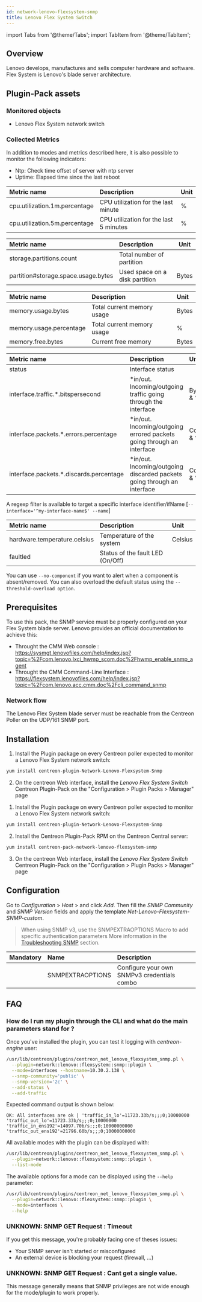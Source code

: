 ```yaml
---
id: network-lenovo-flexsystem-snmp
title: Lenovo Flex System Switch 
---
```

import Tabs from '@theme/Tabs';
import TabItem from '@theme/TabItem';


## Overview

Lenovo develops, manufactures and sells computer hardware and software. Flex
System is Lenovo's blade server architecture.

## Plugin-Pack assets

### Monitored objects

* Lenovo Flex System network switch

### Collected Metrics

In addition to modes and metrics described here, it is also possible to monitor 
the following indicators:

* Ntp: Check time offset of server with ntp server
* Uptime: Elapsed time since the last reboot

<Tabs groupId="sync">
<TabItem value="Cpu" label="Cpu">

| Metric name                    | Description                              | Unit   |
| :----------------------------- | :--------------------------------------- | :------|
| cpu.utilization.1m.percentage  | CPU utilization for the last minute      | %      |
| cpu.utilization.5m.percentage  | CPU utilization for the last 5 minutes   | %      |

</TabItem>
<TabItem value="Storage" label="Storage">

| Metric name                         | Description                    | Unit   |
| :---------------------------------- | :----------------------------- |------- |
| storage.partitions.count            | Total number of partition      |        |
| partition#storage.space.usage.bytes | Used space on a disk partition | Bytes  |

</TabItem>
<TabItem value="Memory-Usage" label="Memory-Usage">

| Metric name             | Description                 | Unit   |
| :---------------------- | :---------------------------| :----- |
| memory.usage.bytes      | Total current memory usage  | Bytes  |
| memory.usage.percentage | Total current memory usage  |  %     |
| memory.free.bytes       | Current free memory         | Bytes  |

</TabItem>
<TabItem value="Traffic" label="Traffic">

| Metric name                              | Description                                                               | Unit        |
| :--------------------------------------- | :------------------------------------------------------------------------ | :---------- |
| status                                   | Interface status                                                          |             |
| interface.traffic.\*.bitspersecond       | \*in/out. Incoming/outgoing traffic going through the interface           | Bytes/s & % |
| interface.packets.\*.errors.percentage   | \*in/out. Incoming/outgoing errored packets going through an interface    | Count & %   |
| interface.packets.\*.discards.percentage | \*in/out. Incoming/outgoing discarded packets going through an interface  | Count & %   |

A regexp filter is available to target a specific interface identifier/ifName [```--interface='^my-interface-name$' --name```] 

</TabItem>
<TabItem value="Environment" label="Environment">

| Metric name                   | Description                      | Unit     |               
| :---------------------------- | :------------------------------- | :--------|
| hardware.temperature.celsius  | Temperature of the system        | Celsius  |
| faultled                      | Status of the fault LED (On/Off) |          |

You can use ```--no-component``` if you want to alert when a component is 
absent/removed. You can also overload the default status using the 
```--threshold-overload option```. 

</TabItem>
</Tabs>

## Prerequisites

To use this pack, the SNMP service must be properly configured on your 
Flex System blade server. Lenovo provides an official documentation
to achieve this: 
* Throught the CMM Web console : https://sysmgt.lenovofiles.com/help/index.jsp?topic=%2Fcom.lenovo.lxci_hwmp_scom.doc%2Fhwmp_enable_snmp_agent
* Throught the CMM Command-Line Interface : https://flexsystem.lenovofiles.com/help/index.jsp?topic=%2Fcom.lenovo.acc.cmm.doc%2Fcli_command_snmp

### Network flow

The Lenovo Flex System blade server must be reachable from the Centreon Poller
on the UDP/161 SNMP port.

## Installation

<Tabs groupId="sync">
<TabItem value="Online License" label="Online License">

1. Install the Plugin package on every Centreon poller expected to monitor a Lenovo Flex System network switch:

```bash
yum install centreon-plugin-Network-Lenovo-Flexsystem-Snmp
```

2. On the centreon Web interface, install the *Lenovo Flex System Switch* Centreon Plugin-Pack on the "Configuration > Plugin Packs > Manager" page

</TabItem>
<TabItem value="Offline License" label="Offline License">

1. Install the Plugin package on every Centreon poller expected to monitor a Lenovo Flex System network switch:

```bash
yum install centreon-plugin-Network-Lenovo-Flexsystem-Snmp
```

2. Install the Centreon Plugin-Pack RPM on the Centreon Central server:

```bash
yum install centreon-pack-network-lenovo-flexsystem-snmp
```

3. On the centreon Web interface, install the *Lenovo Flex System Switch* Centreon Plugin-Pack on the "Configuration > Plugin Packs > Manager" page

</TabItem>
</Tabs>

## Configuration

Go to *Configuration* > *Host* > and click *Add*. Then fill the *SNMP Community*
and *SNMP Version* fields and apply the template 
*Net-Lenovo-Flexsystem-SNMP-custom*.

> When using SNMP v3, use the SNMPEXTRAOPTIONS Macro to add specific authentication parameters 
> More information in the [Troubleshooting SNMP](../../getting-started/how-to-guides/troubleshooting-plugins/#snmpv3-options-mapping) section.

| Mandatory   | Name             | Description                                    |
| :---------- | :--------------- | :--------------------------------------------- |
|             | SNMPEXTRAOPTIONS | Configure your own SNMPv3 credentials combo    |

## FAQ

### How do I run my plugin through the CLI and what do the main parameters stand for ?

Once you've installed the plugin, you can test it logging with *centreon-engine*
user:
 
```bash
/usr/lib/centreon/plugins/centreon_net_lenovo_flexsystem_snmp.pl \
  --plugin=network::lenovo::flexsystem::snmp::plugin \
  --mode=interfaces --hostname=10.30.2.138 \
  --snmp-community='public' \
  --snmp-version='2c' \
  --add-status \
  --add-traffic
```

Expected command output is shown below:

```
OK: All interfaces are ok | 'traffic_in_lo'=11723.33b/s;;;0;10000000 'traffic_out_lo'=11723.33b/s;;;0;10000000 'traffic_in_ens192'=14097.70b/s;;;0;10000000000 'traffic_out_ens192'=21796.60b/s;;;0;10000000000
```

All available modes with the plugin can be displayed with:

```bash
/usr/lib/centreon/plugins/centreon_net_lenovo_flexsystem_snmp.pl \
  --plugin=network::lenovo::flexsystem::snmp::plugin \
  --list-mode
```

The available options for a mode can be displayed using the ```--help``` parameter:

```bash
/usr/lib/centreon/plugins/centreon_net_lenovo_flexsystem_snmp.pl \
  --plugin=network::lenovo::flexsystem::snmp::plugin \
  --mode=interfaces \
  --help
```

### UNKNOWN: SNMP GET Request : Timeout

If you get this message, you're probably facing one of theses issues:

* Your SNMP server isn't started or misconfigured
* An external device is blocking your request (firewall, ...)

### UNKNOWN: SNMP GET Request : Cant get a single value.

This message generally means that SNMP privileges are not wide enough for the
mode/plugin to work properly.
